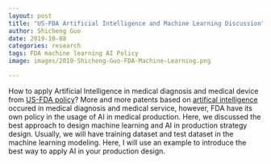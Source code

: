 ```yaml
---
layout: post
title: "US-FDA Artificial Intelligence and Machine Learning Discussion"
author: Shicheng Guo
date: 2019-10-08
categories: research
tags: FDA machine learning AI Policy
image: images/2019-Shicheng-Guo-FDA-Machine-Learning.png

---
```


How to apply Artificial Intelligence in medical diagnosis and medical device from [US-FDA policy](../slice/US-FDA-Artificial-Intelligence-and-Machine-Learning-Discussion-Paper.pdf)? More and more patents based on [artifical intelligence]() occured in medical diagnosis and medical service, however, FDA have its own policy in the usage of AI in medical production. Here, we discussed the best approach to design machine learning and AI in production strategy design. Usually, we will have training dataset and test dataset in the machine learning modeling. Here, I will use an example to introduce the best way to apply AI in your production design.  
